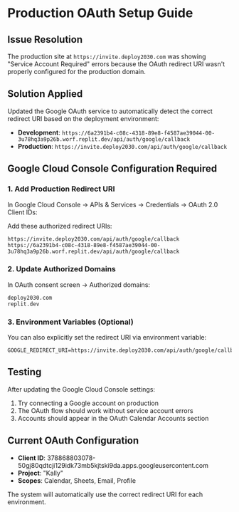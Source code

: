 # Production OAuth Setup Guide

## Issue Resolution
The production site at `https://invite.deploy2030.com` was showing "Service Account Required" errors because the OAuth redirect URI wasn't properly configured for the production domain.

## Solution Applied
Updated the Google OAuth service to automatically detect the correct redirect URI based on the deployment environment:

- **Development**: `https://6a2391b4-c08c-4318-89e8-f4587ae39044-00-3u78hq3a9p26b.worf.replit.dev/api/auth/google/callback`
- **Production**: `https://invite.deploy2030.com/api/auth/google/callback`

## Google Cloud Console Configuration Required

### 1. Add Production Redirect URI
In Google Cloud Console → APIs & Services → Credentials → OAuth 2.0 Client IDs:

Add these authorized redirect URIs:
```
https://invite.deploy2030.com/api/auth/google/callback
https://6a2391b4-c08c-4318-89e8-f4587ae39044-00-3u78hq3a9p26b.worf.replit.dev/api/auth/google/callback
```

### 2. Update Authorized Domains
In OAuth consent screen → Authorized domains:
```
deploy2030.com
replit.dev
```

### 3. Environment Variables (Optional)
You can also explicitly set the redirect URI via environment variable:
```
GOOGLE_REDIRECT_URI=https://invite.deploy2030.com/api/auth/google/callback
```

## Testing
After updating the Google Cloud Console settings:
1. Try connecting a Google account on production
2. The OAuth flow should work without service account errors
3. Accounts should appear in the OAuth Calendar Accounts section

## Current OAuth Configuration
- **Client ID**: 378868803078-50gj80qdtcji129idk73mb5kjtski9da.apps.googleusercontent.com
- **Project**: "Kally" 
- **Scopes**: Calendar, Sheets, Email, Profile

The system will automatically use the correct redirect URI for each environment.
